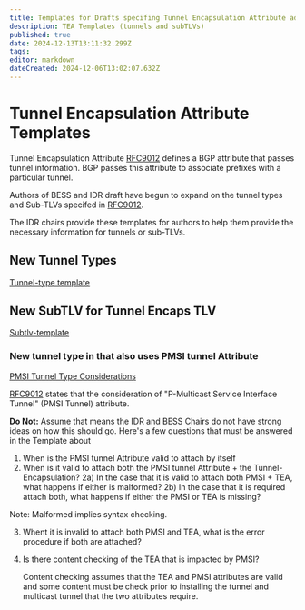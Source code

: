 ```yaml
---
title: Templates for Drafts specifing Tunnel Encapsulation Attribute additions (new Tunnels or SubTLVs ) 
description: TEA Templates (tunnels and subTLVs)  
published: true
date: 2024-12-13T13:11:32.299Z
tags: 
editor: markdown
dateCreated: 2024-12-06T13:02:07.632Z
---
```


# Tunnel Encapsulation Attribute Templates 

Tunnel Encapsulation Attribute [RFC9012](https://datatracker.ietf.org/doc/rfc9012/)
defines a BGP attribute that passes tunnel information. 
BGP passes this attribute to associate prefixes with a 
particular tunnel.  

Authors of BESS and IDR draft have begun to expand on the 
tunnel types and Sub-TLVs specifed in [RFC9012](https://datatracker.ietf.org/doc/rfc9012/).  

The IDR chairs provide these templates for authors to 
help them provide the necessary information for tunnels or 
sub-TLVs. 

## New Tunnel Types 
[Tunnel-type template](https://wiki.ietf.org/e/en/group/idr/TEA-templates/Tunnel)

## New SubTLV for Tunnel Encaps TLV
[Subtlv-template](https://wiki.ietf.org/e/en/group/idr/TEA-templates/SubTLV)


### New tunnel type in that also uses PMSI tunnel Attribute 
[PMSI Tunnel Type Considerations](https://wiki.ietf.org/e/en/group/idr/TEA-templates/PMSI-TEA)

[RFC9012](https://datatracker.ietf.org/doc/rfc9012/) states that the consideration of 
"P-Multicast Service Interface Tunnel" (PMSI Tunnel) attribute. 


**Do Not:** Assume that means the IDR and BESS Chairs do not have strong ideas on 
how this should go.  Here's a few questions that must be answered in the Template
about  

1) When is the PMSI tunnel Attribute valid to attach by itself 
2) When is it valid to attach both the PMSI tunnel Attribute + the Tunnel-Encapsulation? 
   2a) In the case that it is valid to attach both PMSI + TEA, 
       what happens if either is malformed? 
   2b) In the case that it is required attach both, what happens if either the PMSI or TEA is missing? 
  
  Note: Malformed implies syntax checking.  
   
3) Whent it is invalid to attach both PMSI and TEA, what is the error procedure if
     both are attached? 

4) Is there content checking of the TEA that is impacted by PMSI? 
   
   Content checking assumes that the TEA and PMSI attributes are valid 
   and some content must be check prior to installing the tunnel and 
   multicast tunnel that the two attributes require. 

 